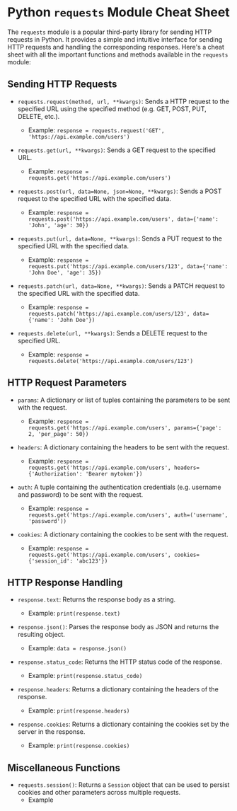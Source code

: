 # Python `requests` Module Cheat Sheet

The `requests` module is a popular third-party library for sending HTTP requests in Python. It provides a simple and intuitive interface for sending HTTP requests and handling the corresponding responses. Here's a cheat sheet with all the important functions and methods available in the `requests` module:

## Sending HTTP Requests

- `requests.request(method, url, **kwargs)`: Sends a HTTP request to the specified URL using the specified method (e.g. GET, POST, PUT, DELETE, etc.).
  - Example: `response = requests.request('GET', 'https://api.example.com/users')`

- `requests.get(url, **kwargs)`: Sends a GET request to the specified URL.
  - Example: `response = requests.get('https://api.example.com/users')`

- `requests.post(url, data=None, json=None, **kwargs)`: Sends a POST request to the specified URL with the specified data.
  - Example: `response = requests.post('https://api.example.com/users', data={'name': 'John', 'age': 30})`

- `requests.put(url, data=None, **kwargs)`: Sends a PUT request to the specified URL with the specified data.
  - Example: `response = requests.put('https://api.example.com/users/123', data={'name': 'John Doe', 'age': 35})`

- `requests.patch(url, data=None, **kwargs)`: Sends a PATCH request to the specified URL with the specified data.
  - Example: `response = requests.patch('https://api.example.com/users/123', data={'name': 'John Doe'})`

- `requests.delete(url, **kwargs)`: Sends a DELETE request to the specified URL.
  - Example: `response = requests.delete('https://api.example.com/users/123')`

## HTTP Request Parameters

- `params`: A dictionary or list of tuples containing the parameters to be sent with the request.
  - Example: `response = requests.get('https://api.example.com/users', params={'page': 2, 'per_page': 50})`

- `headers`: A dictionary containing the headers to be sent with the request.
  - Example: `response = requests.get('https://api.example.com/users', headers={'Authorization': 'Bearer mytoken'})`

- `auth`: A tuple containing the authentication credentials (e.g. username and password) to be sent with the request.
  - Example: `response = requests.get('https://api.example.com/users', auth=('username', 'password'))`

- `cookies`: A dictionary containing the cookies to be sent with the request.
  - Example: `response = requests.get('https://api.example.com/users', cookies={'session_id': 'abc123'})`

## HTTP Response Handling

- `response.text`: Returns the response body as a string.
  - Example: `print(response.text)`

- `response.json()`: Parses the response body as JSON and returns the resulting object.
  - Example: `data = response.json()`

- `response.status_code`: Returns the HTTP status code of the response.
  - Example: `print(response.status_code)`

- `response.headers`: Returns a dictionary containing the headers of the response.
  - Example: `print(response.headers)`

- `response.cookies`: Returns a dictionary containing the cookies set by the server in the response.
  - Example: `print(response.cookies)`

## Miscellaneous Functions

- `requests.session()`: Returns a `Session` object that can be used to persist cookies and other parameters across multiple requests.
  - Example
